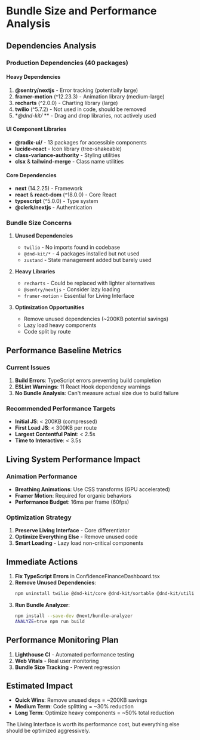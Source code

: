 # Bundle Size and Performance Analysis

## Dependencies Analysis

### Production Dependencies (40 packages)

#### Heavy Dependencies
1. **@sentry/nextjs** - Error tracking (potentially large)
2. **framer-motion** (^12.23.3) - Animation library (medium-large)
3. **recharts** (^2.0.0) - Charting library (large)
4. **twilio** (^5.7.2) - Not used in code, should be removed
5. **@dnd-kit/* ** - Drag and drop libraries, not actively used

#### UI Component Libraries
- **@radix-ui/** - 13 packages for accessible components
- **lucide-react** - Icon library (tree-shakeable)
- **class-variance-authority** - Styling utilities
- **clsx** & **tailwind-merge** - Class name utilities

#### Core Dependencies
- **next** (14.2.25) - Framework
- **react** & **react-dom** (^18.0.0) - Core React
- **typescript** (^5.0.0) - Type system
- **@clerk/nextjs** - Authentication

### Bundle Size Concerns

1. **Unused Dependencies**
   - `twilio` - No imports found in codebase
   - `@dnd-kit/*` - 4 packages installed but not used
   - `zustand` - State management added but barely used

2. **Heavy Libraries**
   - `recharts` - Could be replaced with lighter alternatives
   - `@sentry/nextjs` - Consider lazy loading
   - `framer-motion` - Essential for Living Interface

3. **Optimization Opportunities**
   - Remove unused dependencies (~200KB potential savings)
   - Lazy load heavy components
   - Code split by route

## Performance Baseline Metrics

### Current Issues
1. **Build Errors**: TypeScript errors preventing build completion
2. **ESLint Warnings**: 11 React Hook dependency warnings
3. **No Bundle Analysis**: Can't measure actual size due to build failure

### Recommended Performance Targets
- **Initial JS**: < 200KB (compressed)
- **First Load JS**: < 300KB per route
- **Largest Contentful Paint**: < 2.5s
- **Time to Interactive**: < 3.5s

## Living System Performance Impact

### Animation Performance
- **Breathing Animations**: Use CSS transforms (GPU accelerated)
- **Framer Motion**: Required for organic behaviors
- **Performance Budget**: 16ms per frame (60fps)

### Optimization Strategy
1. **Preserve Living Interface** - Core differentiator
2. **Optimize Everything Else** - Remove unused code
3. **Smart Loading** - Lazy load non-critical components

## Immediate Actions

1. **Fix TypeScript Errors** in ConfidenceFinanceDashboard.tsx
2. **Remove Unused Dependencies**:
   ```bash
   npm uninstall twilio @dnd-kit/core @dnd-kit/sortable @dnd-kit/utilities
   ```
3. **Run Bundle Analyzer**:
   ```bash
   npm install --save-dev @next/bundle-analyzer
   ANALYZE=true npm run build
   ```

## Performance Monitoring Plan

1. **Lighthouse CI** - Automated performance testing
2. **Web Vitals** - Real user monitoring
3. **Bundle Size Tracking** - Prevent regression

## Estimated Impact

- **Quick Wins**: Remove unused deps = ~200KB savings
- **Medium Term**: Code splitting = ~30% reduction
- **Long Term**: Optimize heavy components = ~50% total reduction

The Living Interface is worth its performance cost, but everything else should be optimized aggressively.